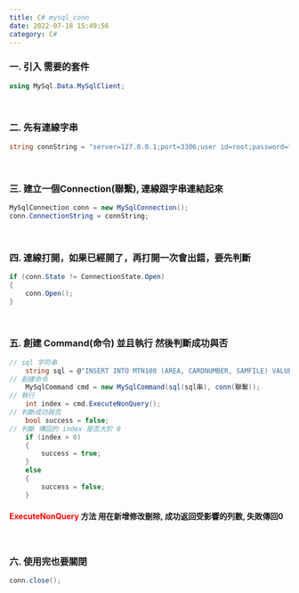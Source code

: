 ```yaml
---
title: C# mysql_conn
date: 2022-07-18 15:49:56
category: C#
---
```


### 一.  引入 需要的套件

```C#
using MySql.Data.MySqlClient;
```

<br>

### 二.  先有連線字串

```C#
string connString = "server=127.0.0.1;port=3306;user id=root;password=***;database=mvctest;charset=utf8;";
```

<br>

### 三.  建立一個Connection(聯繫), 連線跟字串連結起來

```C#
MySqlConnection conn = new MySqlConnection();
conn.ConnectionString = connString;
```

<br>

### 四.  連線打開，如果已經開了，再打開一次會出錯，要先判斷

```C#
if (conn.State != ConnectionState.Open)
{
	conn.Open();
}
```

<br>

### 五.  創建 Command(命令) 並且執行 然後判斷成功與否

```C#
// sql 字符串 
	string sql = @"INSERT INTO MTN100 (AREA, CARDNUMBER, SAMFILE) VALUES ("SA", "0936050029001000000266", file)
// 創建命令 
	MySqlCommand cmd = new MySqlCommand(sql(sql串), conn(聯繫)); 
// 執行 
	int index = cmd.ExecuteNonQuery(); 
// 判斷成功與否
	bool success = false;
// 判斷 傳回的 index 是否大於 0
	if (index > 0)
	{
		success = true;
	}
	else
	{
		success = false;
	}
```

#### <span style="color:red">ExecuteNonQuery</span> 方法 用在新增修改刪除, 成功返回受影響的列數, 失敗傳回0

<br>

### 六.  使用完也要關閉

```C#
conn.close();
```